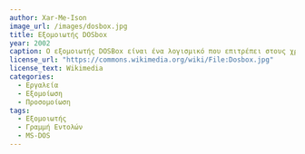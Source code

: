```yaml
---
author: Xar-Me-Ison
image_url: /images/dosbox.jpg
title: Εξομοιωτής DOSbox 
year: 2002
caption: Ο εξομοιωτής DOSBox είναι ένα λογισμικό που επιτρέπει στους χρήστες να εκτελούν προγράμματα και παιχνίδια που αρχικά αναπτύχθηκαν για το λειτουργικό σύστημα MS-DOS σε σύγχρονους υπολογιστές που τρέχουν σε άλλα λειτουργικά συστήματα, όπως τα Windows, τα Linux, τα macOS και άλλα. Βασίζεται σε μια εικονική μητρική πλακέτα του MS-DOS και επιτρέπει στους χρήστες να εγκαταστήσουν και να εκτελέσουν προγράμματα MS-DOS τα οποία αναπτύχθηκαν για τη δεκαετία του 1980 και του 1990, τότε που MS-DOS ήταν το κυρίαρχο λειτουργικό σύστημα στους υπολογιστές.
license_url: "https://commons.wikimedia.org/wiki/File:Dosbox.jpg" 
license_text: Wikimedia 
categories:
  - Εργαλεία
  - Εξομοίωση
  - Προσομοίωση
tags:
  - Εξομοιωτής
  - Γραμμή Εντολών
  - MS-DOS
---
```

